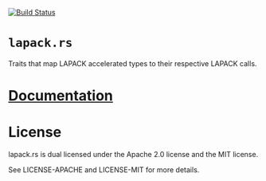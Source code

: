[![Build Status][status]](https://travis-ci.org/japaric/lapack.rs)

# `lapack.rs`

Traits that map LAPACK accelerated types to their respective LAPACK calls.

# [Documentation][docs]

# License

lapack.rs is dual licensed under the Apache 2.0 license and the MIT license.

See LICENSE-APACHE and LICENSE-MIT for more details.

[docs]: http://japaric.github.io/lapack.rs/lapack/
[status]: https://travis-ci.org/japaric/lapack.rs.svg?branch=master
